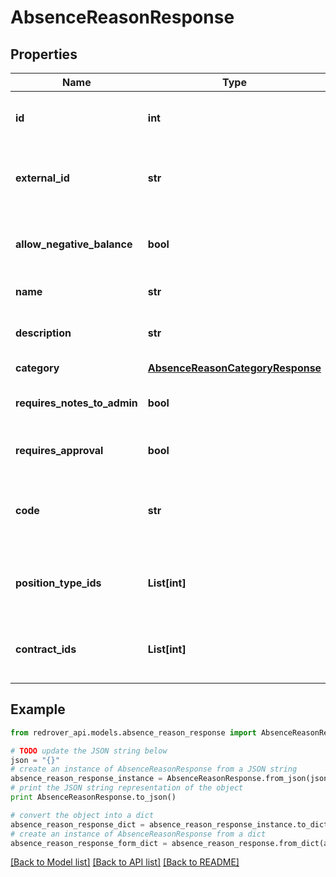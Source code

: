 # AbsenceReasonResponse


## Properties
Name | Type | Description | Notes
------------ | ------------- | ------------- | -------------
**id** | **int** | The Red Rover internal Id of AbsenceReason (numeric) | [optional] 
**external_id** | **str** | The external Id of AbsenceReason (alpha-numeric) | [optional] 
**allow_negative_balance** | **bool** | If negative balances are allowed for this Absence Reason | [optional] 
**name** | **str** | The Absence Reason&#39;s name | [optional] 
**description** | **str** | A detailed description of the Absence Reason | [optional] 
**category** | [**AbsenceReasonCategoryResponse**](AbsenceReasonCategoryResponse.md) |  | [optional] 
**requires_notes_to_admin** | **bool** | If this Absence Reason requires a note to the Administrator | [optional] 
**requires_approval** | **bool** | If this Absence Reason requires an approval | [optional] 
**code** | **str** | The &#39;Code&#39; assigned to this Absence Reason. For external purposes | [optional] 
**position_type_ids** | **List[int]** | Position Type Ids that are associated with this Absence Reason | [optional] 
**contract_ids** | **List[int]** | Contract Ids that are associated with this Absence Reason | [optional] 

## Example

```python
from redrover_api.models.absence_reason_response import AbsenceReasonResponse

# TODO update the JSON string below
json = "{}"
# create an instance of AbsenceReasonResponse from a JSON string
absence_reason_response_instance = AbsenceReasonResponse.from_json(json)
# print the JSON string representation of the object
print AbsenceReasonResponse.to_json()

# convert the object into a dict
absence_reason_response_dict = absence_reason_response_instance.to_dict()
# create an instance of AbsenceReasonResponse from a dict
absence_reason_response_form_dict = absence_reason_response.from_dict(absence_reason_response_dict)
```
[[Back to Model list]](../README.md#documentation-for-models) [[Back to API list]](../README.md#documentation-for-api-endpoints) [[Back to README]](../README.md)


